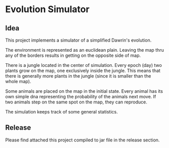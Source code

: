 # Evolution Simulator
## Idea
This project implements a simulator of a simplified Dawrin's evolution.   

The environment is represented as an euclidean plain. Leaving the map thru any of the borders results in getting on the opposite side of map.   

There is a jungle located in the center of simulation. Every epoch (day) two plants grow on the map, one exclusively inside the jungle. This means that there is generally more plants in the jungle (since it is smaller than the whole map).   

Some animals are placed on the map in the initial state. Every animal has its own simple dna representing the probability of the animals next move. If two animals step on the same spot on the map, they can reproduce.  

The simulation  keeps track of some general statistics. 
 
## Release
Please find attached this project compiled to jar file in the release section.

